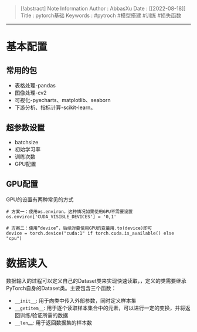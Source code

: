 > [!abstract] Note Information
> Author : AbbasXu
> Date : [[2022-08-18]]
> Title : pytorch基础
> Keywords : #pytroch #模型搭建 #训练 #损失函数 
---
# 基本配置
## 常用的包
- 表格处理-pandas 
- 图像处理-cv2
- 可视化-pyecharts、matplotlib、seaborn
- 下游分析、指标计算-scikit-learn。
## 超参数设置
- batchsize 
- 初始学习率
- 训练次数
- GPU配置 
## GPU配置 
GPU的设置有两种常见的方式

```
# 方案一：使用os.environ，这种情况如果使用GPU不需要设置
os.environ['CUDA_VISIBLE_DEVICES'] = '0,1'

# 方案二：使用“device”，后续对要使用GPU的变量用.to(device)即可
device = torch.device("cuda:1" if torch.cuda.is_available() else "cpu")
```
# 数据读入
数据输入的过程可以定义自己的Dataset类来实现快速读取，，定义的类需要继承PyTorch自身的Dataset类。主要包含三个函数：
- `__init__`: 用于向类中传入外部参数，同时定义样本集
- `__getitem__`: 用于逐个读取样本集合中的元素，可以进行一定的变换，并将返回训练/验证所需的数据
- `__len`__: 用于返回数据集的样本数
